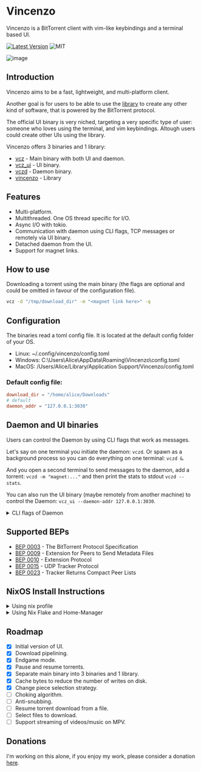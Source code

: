 # Vincenzo
Vincenzo is a BitTorrent client with vim-like keybindings and a terminal based UI.

[![Latest Version](https://img.shields.io/crates/v/vincenzo.svg)](https://crates.io/crates/vincenzo) ![MIT](https://img.shields.io/badge/license-MIT-blue.svg)

![image](tape.gif)

## Introduction
Vincenzo aims to be a fast, lightweight, and multi-platform client.

Another goal is for users to be able to use the [library](crates/vincenzo) to create any other kind of software, that is powered by the BitTorrent protocol.

The official UI binary is very niched, targeting a very specific type of user: someone who loves using the terminal, and vim keybindings. Altough users could create other UIs using the library.

Vincenzo offers 3 binaries and 1 library:

- [vcz](crates/vcz) - Main binary with both UI and daemon.
- [vcz_ui](crates/vcz_ui) - UI binary.
- [vczd](crates/vcz_daemon) - Daemon binary.
- [vincenzo](crates/vincenzo) - Library

## Features
- Multi-platform.
- Multithreaded. One OS thread specific for I/O.
- Async I/O with tokio.
- Communication with daemon using CLI flags, TCP messages or remotely via UI binary.
- Detached daemon from the UI.
- Support for magnet links.

## How to use
Downloading a torrent using the main binary (the flags are optional and could be omitted in favour of the configuration file).

```bash
vcz -d "/tmp/download_dir" -m "<magnet link here>" -q
```

## Configuration
The binaries read a toml config file.
It is located at the default config folder of your OS.
- Linux:   ~/.config/vincenzo/config.toml
- Windows: C:\Users\Alice\AppData\Roaming\Vincenzo\config.toml
- MacOS:   /Users/Alice/Library/Application Support/Vincenzo/config.toml

### Default config file:
```toml
download_dir = "/home/alice/Downloads"
# default
daemon_addr = "127.0.0.1:3030"
```

## Daemon and UI binaries
Users can control the Daemon by using CLI flags that work as messages.

Let's say on one terminal you initiate the daemon: `vczd`. Or spawn as a background process so you can do everything on one terminal: `vczd &`.

And you open a second terminal to send messages to the daemon, add a torrent: `vczd -m "magnet:..."` and then print the stats to stdout `vczd --stats`.

You can also run the UI binary (maybe remotely from another machine) to control the Daemon: `vcz_ui --daemon-addr 127.0.0.1:3030`.

<details>
<summary>CLI flags of Daemon</summary>

```
Usage: vczd [OPTIONS]

Options:
      --daemon-addr <DAEMON_ADDR>    The Daemon will accept TCP connections on this address
  -d, --download-dir <DOWNLOAD_DIR>  The directory in which torrents will be downloaded
  -m, --magnet <MAGNET>              Download a torrent using it's magnet link, wrapped in quotes
  -q, --quit-after-complete          If the program should quit after all torrents are fully downloaded
  -s, --stats                        Print all torrent status on stdout
  -h, --help                         Print help
  -V, --version                      Print version
  ```
</details>

## Supported BEPs
- [BEP 0003](http://www.bittorrent.org/beps/bep_0003.html) - The BitTorrent Protocol Specification
- [BEP 0009](http://www.bittorrent.org/beps/bep_0009.html) - Extension for Peers to Send Metadata Files
- [BEP 0010](http://www.bittorrent.org/beps/bep_0010.html) - Extension Protocol
- [BEP 0015](http://www.bittorrent.org/beps/bep_0015.html) - UDP Tracker Protocol
- [BEP 0023](http://www.bittorrent.org/beps/bep_0023.html) - Tracker Returns Compact Peer Lists

## NixOS Install Instructions

<details>
<summary>Using nix profile</summary>

To install Vincenzo using `nix profile`, you can use the following commands:

```bash
# Install Vincenzo using nix profile
nix profile install github:gabrieldemian/vincenzo
```

</details>

<details>
<summary>Using Nix Flake and Home-Manager</summary>

If you're using `Nix Flakes` and `Home-Manager`, you can add Vincenzo to your `configuration.nix` file:

```nix
# flake.nix

{
  inputs.vincenzo.url = "github:gabrieldemian/vincenzo";
  # ...

  outputs = {nixpkgs, ...} @ inputs: {
    nixosConfigurations.HOSTNAME = nixpkgs.lib.nixosSystem {
      specialArgs = { inherit inputs; }; # this is the important part
      modules = [
        ./configuration.nix
      ];
    };
  }
}

```

```nix
# configuration.nix

{config, inputs, pkgs, ...}: {
  programs.vincenzo = {
    enable = true;
    package = inputs.vincenzo.packages.${pkgs.system}.default;
    download_dir = config.xdg.userDirs.downloads
  };
}

```

</details>

## Roadmap
- [x] Initial version of UI. <br />
- [x] Download pipelining. <br />
- [x] Endgame mode. <br />
- [x] Pause and resume torrents. <br />
- [x] Separate main binary into 3 binaries and 1 library. <br />
- [x] Cache bytes to reduce the number of writes on disk. <br />
- [x] Change piece selection strategy. <br />
- [ ] Choking algorithm. <br />
- [ ] Anti-snubbing. <br />
- [ ] Resume torrent download from a file. <br />
- [ ] Select files to download. <br />
- [ ] Support streaming of videos/music on MPV. <br />

## Donations
I'm working on this alone, if you enjoy my work, please consider a donation [here](https://www.glombardo.dev/sponsor).

